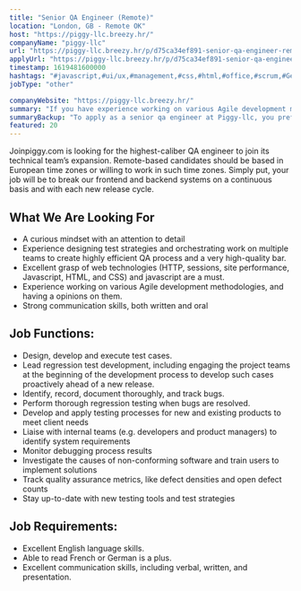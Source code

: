 ```yaml
---
title: "Senior QA Engineer (Remote)"
location: "London, GB - Remote OK"
host: "https://piggy-llc.breezy.hr/"
companyName: "piggy-llc"
url: "https://piggy-llc.breezy.hr/p/d75ca34ef891-senior-qa-engineer-remote"
applyUrl: "https://piggy-llc.breezy.hr/p/d75ca34ef891-senior-qa-engineer-remote/apply"
timestamp: 1619481600000
hashtags: "#javascript,#ui/ux,#management,#css,#html,#office,#scrum,#German,#French,#monitoring"
jobType: "other"

companyWebsite: "https://piggy-llc.breezy.hr/"
summary: "If you have experience working on various Agile development methodologies, and having a opinions on them, Piggy-llc is looking for someone with your skillset."
summaryBackup: "To apply as a senior qa engineer at Piggy-llc, you preferably need to have some knowledge of: #javascript, #ui/ux, #management."
featured: 20
---
```


Joinpiggy.com is looking for the highest-caliber QA engineer to join its technical team’s expansion. Remote-based candidates should be based in European time zones or willing to work in such time zones. Simply put, your job will be to break our frontend and backend systems on a continuous basis and with each new release cycle.

## What We Are Looking For

*   A curious mindset with an attention to detail
*   Experience designing test strategies and orchestrating work on multiple teams to create highly efficient QA process and a very high-quality bar.
*   Excellent grasp of web technologies (HTTP, sessions, site performance, Javascript, HTML, and CSS) and javascript are a must.
*   Experience working on various Agile development methodologies, and having a opinions on them.
*   Strong communication skills, both written and oral

## Job Functions:

*   Design, develop and execute test cases.
*   Lead regression test development, including engaging the project teams at the beginning of the development process to develop such cases proactively ahead of a new release.
*   Identify, record, document thoroughly, and track bugs.
*   Perform thorough regression testing when bugs are resolved.
*   Develop and apply testing processes for new and existing products to meet client needs
*   Liaise with internal teams (e.g. developers and product managers) to identify system requirements
*   Monitor debugging process results
*   Investigate the causes of non-conforming software and train users to implement solutions
*   Track quality assurance metrics, like defect densities and open defect counts
*   Stay up-to-date with new testing tools and test strategies

## Job Requirements:

*   Excellent English language skills.
*   Able to read French or German is a plus.
*   Excellent communication skills, including verbal, written, and presentation.
